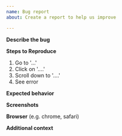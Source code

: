 ```yaml
---
name: Bug report
about: Create a report to help us improve

---
```


**Describe the bug**


**Steps to Reproduce**
1. Go to '...'
2. Click on '....'
3. Scroll down to '....'
4. See error

**Expected behavior**


**Screenshots**


**Browser**
(e.g. chrome, safari)


**Additional context**
